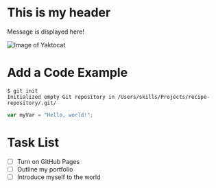 # This is my header
Message is displayed here!

![Image of Yaktocat](https://octodex.github.com/images/yaktocat.png)

# Add a Code Example
```
$ git init
Initialized empty Git repository in /Users/skills/Projects/recipe-repository/.git/
```

``` javascript
var myVar = "Hello, world!";
```

# Task List
- [ ] Turn on GitHub Pages
- [ ] Outline my portfolio
- [ ] Introduce myself to the world
